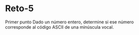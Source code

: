 # Reto-5
Primer punto
Dado un número entero, determine si ese número corresponde al código ASCII de una minúscula vocal.
